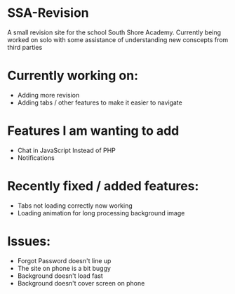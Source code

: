 # SSA-Revision
A small revision site for the school South Shore Academy. Currently being worked on solo with some assistance of understanding new conscepts from third parties

# Currently working on:
* Adding more revision
* Adding tabs / other features to make it easier to navigate

# Features I am wanting to add
* Chat in JavaScript Instead of PHP
* Notifications

# Recently fixed / added features:
+ Tabs not loading correctly now working
+ Loading animation for long processing background image

# Issues:
- Forgot Password doesn't line up
- The site on phone is a bit buggy
- Background doesn't load fast
- Background doesn't cover screen on phone


